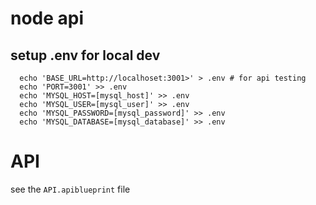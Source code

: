 # node api

## setup .env for local dev

```
  echo 'BASE_URL=http://localhoset:3001>' > .env # for api testing
  echo 'PORT=3001' >> .env
  echo 'MYSQL_HOST=[mysql_host]' >> .env
  echo 'MYSQL_USER=[mysql_user]' >> .env
  echo 'MYSQL_PASSWORD=[mysql_password]' >> .env
  echo 'MYSQL_DATABASE=[mysql_database]' >> .env
```

# API

see the `API.apiblueprint` file

